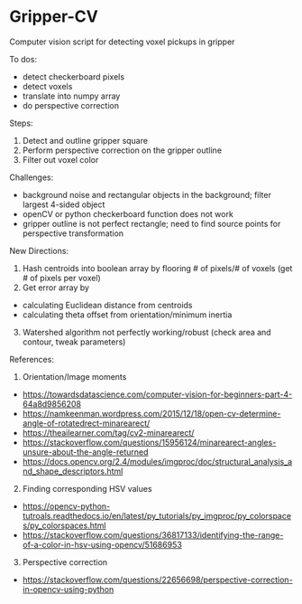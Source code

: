 # Gripper-CV
Computer vision script for detecting voxel pickups in gripper

To dos:
- detect checkerboard pixels
- detect voxels
- translate into numpy array
- do perspective correction

Steps:
1. Detect and outline gripper square
2. Perform perspective correction on the gripper outline
3. Filter out voxel color

Challenges:
- background noise and rectangular objects in the background; filter largest 4-sided object
- openCV or python checkerboard function does not work
- gripper outline is not perfect rectangle; need to find source points for perspective transformation

New Directions:
1. Hash centroids into boolean array by flooring # of pixels/# of voxels (get # of pixels per voxel)
2. Get error array by
- calculating Euclidean distance from centroids
- calculating theta offset from orientation/minimum inertia
3. Watershed algorithm not perfectly working/robust (check area and contour, tweak parameters)

References:
1. Orientation/Image moments
- https://towardsdatascience.com/computer-vision-for-beginners-part-4-64a8d9856208
- https://namkeenman.wordpress.com/2015/12/18/open-cv-determine-angle-of-rotatedrect-minarearect/
- https://theailearner.com/tag/cv2-minarearect/
- https://stackoverflow.com/questions/15956124/minarearect-angles-unsure-about-the-angle-returned
- https://docs.opencv.org/2.4/modules/imgproc/doc/structural_analysis_and_shape_descriptors.html
2. Finding corresponding HSV values
- https://opencv-python-tutroals.readthedocs.io/en/latest/py_tutorials/py_imgproc/py_colorspaces/py_colorspaces.html
- https://stackoverflow.com/questions/36817133/identifying-the-range-of-a-color-in-hsv-using-opencv/51686953
3. Perspective correction
- https://stackoverflow.com/questions/22656698/perspective-correction-in-opencv-using-python 
